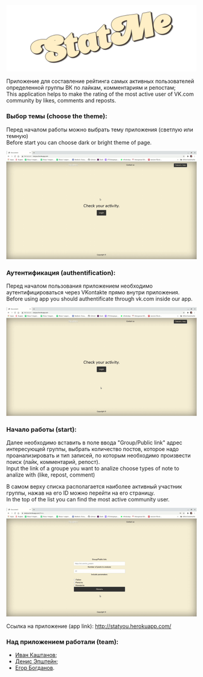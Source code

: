 ![screenshot](readme-assets/Logo3.png)


Приложение для составление рейтинга самых активных пользователей определенной группы ВК по лайкам, комментариям и репостам;<br/>
This application helps to make the rating of the most active user of VK.com community by likes, comments and reposts.

### Выбор темы (choose the theme):
Перед началом работы можно выбрать тему приложения (светлую или темную)<br/>
Before start you can choose dark or bright theme of page.

![screenshot](readme-assets/Theme.gif)

### Аутентификация (authentification):
Перед началом пользования приложением необходимо аутентифицироваться через VKontakte прямо внутри приложения.<br/>
Before using app you should authentificate through vk.com inside our app.

![screenshot](readme-assets/Auth.gif)

### Начало работы (start):
Далее необходимо вставить в поле ввода "Group/Public link"
адрес интересующей группы, выбрать количество постов, которое надо проанализировать и тип записей, по которым необходимо произвести поиск (лайк, комментарий, репост).<br/>
Input the link  of a groupe you want to analize choose types of note to analize with (like, repost, comment)

В самом верху списка располагается наиболее активный участник группы, нажав на его ID можно перейти на его страницу.<br/>
In the top of the list you can find the most active community user.

![screenshot](readme-assets/Final.gif)


Ссылка на приложение (app link): http://statyou.herokuapp.com/

### Над приложением работали (team):

* [Иван Каштанов](https://github.com/kashtn);
* [Денис Эпштейн](https://github.com/DenisEps);
* [Егор Богданов](https://github.com/YegorBogdanov).
